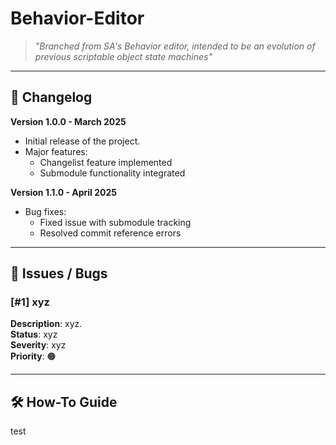 # Behavior-Editor

> _"Branched from SA's Behavior editor, intended to be an evolution of previous scriptable object state machines"_

---

## 🎉 **Changelog**  

**Version 1.0.0 - March 2025**  
- Initial release of the project.
- Major features:  
  - Changelist feature implemented  
  - Submodule functionality integrated

**Version 1.1.0 - April 2025**  
- Bug fixes:
  - Fixed issue with submodule tracking  
  - Resolved commit reference errors  

---

## 🐛 **Issues / Bugs**  

### [#1] xyz
**Description**: xyz.  
**Status**: xyz  
**Severity**: xyz  
**Priority**: 🟠  


---

## 🛠 **How-To Guide**
test

